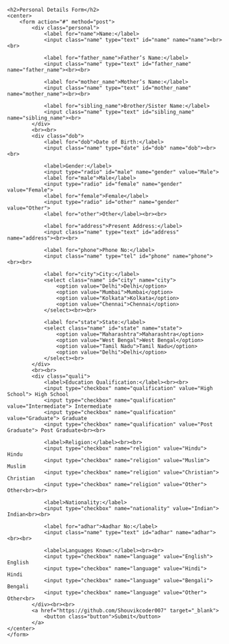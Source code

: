 <!DOCTYPE html>
<html lang="en">

<head>
    <link rel="stylesheet" href="style2.css">
    <title>Personal Details Form</title>
</head>

<body>

    <h2>Personal Details Form</h2>
    <center>
        <form action="#" method="post">
            <div class="personal">
                <label for="name">Name:</label>
                <input class="name" type="text" id="name" name="name"><br><br>

                <label for="father_name">Father’s Name:</label>
                <input class="name" type="text" id="father_name" name="father_name"><br><br>

                <label for="mother_name">Mother’s Name:</label>
                <input class="name" type="text" id="mother_name" name="mother_name"><br><br>

                <label for="sibling_name">Brother/Sister Name:</label>
                <input class="name" type="text" id="sibling_name" name="sibling_name"><br>
            </div>
            <br><br>
            <div class="dob">
                <label for="dob">Date of Birth:</label>
                <input class="name" type="date" id="dob" name="dob"><br><br>

                <label>Gender:</label>
                <input type="radio" id="male" name="gender" value="Male">
                <label for="male">Male</label>
                <input type="radio" id="female" name="gender" value="Female">
                <label for="female">Female</label>
                <input type="radio" id="other" name="gender" value="Other">
                <label for="other">Other</label><br><br>

                <label for="address">Present Address:</label>
                <input class="name" type="text" id="address" name="address"><br><br>

                <label for="phone">Phone No:</label>
                <input class="name" type="tel" id="phone" name="phone"><br><br>

                <label for="city">City:</label>
                <select class="name" id="city" name="city">
                    <option value="Delhi">Delhi</option>
                    <option value="Mumbai">Mumbai</option>
                    <option value="Kolkata">Kolkata</option>
                    <option value="Chennai">Chennai</option>
                </select><br><br>

                <label for="state">State:</label>
                <select class="name" id="state" name="state">
                    <option value="Maharashtra">Maharashtra</option>
                    <option value="West Bengal">West Bengal</option>
                    <option value="Tamil Nadu">Tamil Nadu</option>
                    <option value="Delhi">Delhi</option>
                </select><br>
            </div>
            <br><br>
            <div class="quali">
                <label>Education Qualification:</label><br><br>
                <input type="checkbox" name="qualification" value="High School"> High School
                <input type="checkbox" name="qualification" value="Intermediate"> Intermediate
                <input type="checkbox" name="qualification" value="Graduate"> Graduate
                <input type="checkbox" name="qualification" value="Post Graduate"> Post Graduate<br><br>

                <label>Religion:</label><br><br>
                <input type="checkbox" name="religion" value="Hindu"> Hindu
                <input type="checkbox" name="religion" value="Muslim"> Muslim
                <input type="checkbox" name="religion" value="Christian"> Christian
                <input type="checkbox" name="religion" value="Other"> Other<br><br>

                <label>Nationality:</label>
                <input type="checkbox" name="nationality" value="Indian"> Indian<br><br>

                <label for="adhar">Aadhar No:</label>
                <input class="name" type="text" id="adhar" name="adhar"><br><br>

                <label>Languages Known:</label><br><br>
                <input type="checkbox" name="language" value="English"> English
                <input type="checkbox" name="language" value="Hindi"> Hindi
                <input type="checkbox" name="language" value="Bengali"> Bengali
                <input type="checkbox" name="language" value="Other"> Other<br>
            </div><br><br>
            <a href="https://github.com/Shouvikcoder007" target="_blank">
                <button class="button">Submit</button>
            </a>
    </center>
    </form>

</body>

</html>
